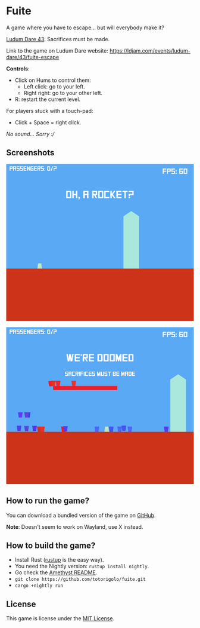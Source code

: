 # Fuite

A game where you have to escape... but will everybody make it?

[Ludum Dare 43](https://ldjam.com/events/ludum-dare/43):
Sacrifices must be made.

Link to the game on Ludum Dare website: https://ldjam.com/events/ludum-dare/43/fuite-escape

**Controls**:
 - Click on Hums to control them:
   - Left click: go to your left.
   - Right right: go to your other left.
 - R: restart the current level.

For players stuck with a touch-pad:
 - Click + Space = right click.


*No sound... Sorry :/*


## Screenshots

![Little house](screenshots/nice-and-easy.png "Hi there!")

![Level 2](screenshots/hard-core.png "Sacrifices must be made")



## How to run the game?
You can download a bundled version of the game on
[GitHub](https://github.com/totorigolo/fuite-rs/releases).

**Note**: Doesn't seem to work on Wayland, use X instead.

## How to build the game?
 - Install Rust ([rustup](https://rustup.rs/) is the easy way).
 - You need the Nightly version: `rustup install nightly`.
 - Go check the [Amethyst README](https://github.com/amethyst/amethyst).
 - `git clone https://github.com/totorigolo/fuite.git`
 - `cargo +nightly run`


## License
This game is license under the [MIT License](LICENSE).
